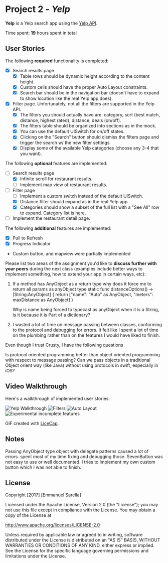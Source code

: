 # Project 2 - *Yelp*

**Yelp** is a Yelp search app using the [Yelp API](http://www.yelp.com/developers/documentation/v2/search_api).

Time spent: **19** hours spent in total

## User Stories

The following **required** functionality is completed:

- [X] Search results page
    - [X] Table rows should be dynamic height according to the content height.
    - [X] Custom cells should have the proper Auto Layout constraints.
    - [X] Search bar should be in the navigation bar (doesn't have to expand to show location like the real Yelp app does).
- [X] Filter page. Unfortunately, not all the filters are supported in the Yelp API.
    - [X] The filters you should actually have are: category, sort (best match, distance, highest rated), distance, deals (on/off).
    - [X] The filters table should be organized into sections as in the mock.
    - [X] You can use the default UISwitch for on/off states.
    - [X] Clicking on the "Search" button should dismiss the filters page and trigger the search w/ the new filter settings.
    - [X] Display some of the available Yelp categories (choose any 3-4 that you want).

The following **optional** features are implemented:

- [ ] Search results page
    - [X] Infinite scroll for restaurant results.
    - [ ] Implement map view of restaurant results.
- [ ] Filter page
    - [ ] Implement a custom switch instead of the default UISwitch.
    - [X] Distance filter should expand as in the real Yelp app
    - [X] Categories should show a subset of the full list with a "See All" row to expand. Category list is [here](http://www.yelp.com/developers/documentation/category_list).
- [ ] Implement the restaurant detail page.

The following **additional** features are implemented:

- [X] Pull to Refresh
- [X] Progress Indicator
- Custom button, and mapview were partially implemented

Please list two areas of the assignment you'd like to **discuss further with your peers** during the next class (examples include better ways to implement something, how to extend your app in certain ways, etc):

1.  If a method has AnyObject as a return type  why does it force me to return all params as anyObject type
    static func distanceOptions() -> [String:AnyObject] {
        return ["name": "Auto" as AnyObject, "meters": maxDistance as AnyObject]
     }

     Why is name being forced to typecast as anyObject when it is a String, is it because it is Part of a dictionary?

2.  I wasted a lot of time on message passing between classes, conforming to the protocol and debugging for errors.
 It felt like I spent a lot of time on the plumbing rather than on the features I would have liked to finish.

  Even though I trust Crusty, I have the following questions

Is protocol oriented programming better than object oriented programming with respect to message passing?
Can we pass objects in a traditional Object orient way (like Java) without using protocols in swift, especially in iOS?

## Video Walkthrough

Here's a walkthrough of implemented user stories:

<img src='http://i.imgur.com/O33HzpN.gif' title='Yelp Walkthrough' width='' alt='Yelp Walkthrough' />
<img src='http://i.imgur.com/cmym9Ic.gif' title='Filters' width='' alt='Filters' />
<img src='http://i.imgur.com/iRoQUwH.gif' title='Auto Layout' width='' alt='Auto Layout' />
<img src='http://i.imgur.com/d4nuVgs.gif' title='Experimental incomplete features' width='' alt='Experimental incomplete features' />

GIF created with [LiceCap](http://www.cockos.com/licecap/).

## Notes

Passing AnyObject type object with delegate patterns caused a lot of errors. spent most of my time fixing and debugging those.
SevenButton was not easy to use or well documented. I tries to implement my own custom button which I was not able to finish.

## License

Copyright [2017] [Emmanuel Sarella]

Licensed under the Apache License, Version 2.0 (the "License");
you may not use this file except in compliance with the License.
You may obtain a copy of the License at

http://www.apache.org/licenses/LICENSE-2.0

Unless required by applicable law or agreed to in writing, software
distributed under the License is distributed on an "AS IS" BASIS,
WITHOUT WARRANTIES OR CONDITIONS OF ANY KIND, either express or implied.
See the License for the specific language governing permissions and
limitations under the License.
